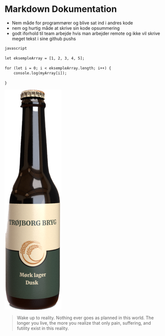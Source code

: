 

# Markdown Dokumentation


* Nem måde for programmører og blive sat ind i andres kode
* nem og hurtig måde at skrive sin kode opsummering
* godt iforhold til team arbejde hvis man arbejder remote og ikke vil skrive meget tekst i sine github pushs


```
javascript

let eksempleArray = [1, 2, 3, 4, 5];

for (let i = 0; i < eksempleArray.length; i++) {
    console.log(myArray[i]);
    
}
```



![trøjborg bryg øl](/img/dusk-01.webp "Det her er et billede af en øl fra mit eksamens projekt")


> Wake up to reality. Nothing ever goes as planned in this world. The longer you live, the more you realize that only pain, suffering, and futility exist in this reality.
